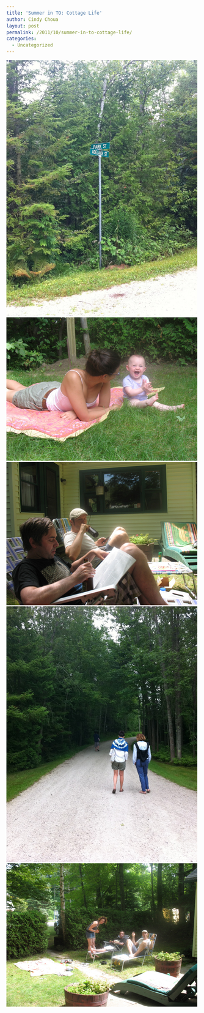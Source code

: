 ```yaml
---
title: 'Summer in TO: Cottage Life'
author: Cindy Choua
layout: post
permalink: /2011/10/summer-in-to-cottage-life/
categories:
  - Uncategorized
---
```

<div class='p_embed p_image_embed'>
  <a href="/wp-content/uploads/2011/10/img_1680-scaled-1000.jpg"><img alt="Img_1680" height="670" src="/wp-content/uploads/2011/10/img_1680-scaled-1000.jpg?w=224" width="500" /></a><a href="/wp-content/uploads/2011/10/img_5701-scaled-1000.jpg"><img alt="Img_5701" height="375" src="/wp-content/uploads/2011/10/img_5701-scaled-1000.jpg?w=300" width="500" /></a><a href="/wp-content/uploads/2011/10/img_5708-scaled-1000.jpg"><img alt="Img_5708" height="375" src="/wp-content/uploads/2011/10/img_5708-scaled-1000.jpg?w=300" width="500" /></a><a href="/wp-content/uploads/2011/10/img_1682-scaled-1000.jpg"><img alt="Img_1682" height="669" src="/wp-content/uploads/2011/10/img_1682-scaled-1000.jpg?w=224" width="500" /></a><a href="/wp-content/uploads/2011/10/img_5707-scaled-1000.jpg"><img alt="Img_5707" height="375" src="/wp-content/uploads/2011/10/img_5707-scaled-1000.jpg?w=300" width="500" /></a>
</div>